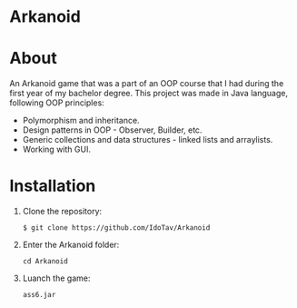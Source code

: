 # Arkanoid
# About
An Arkanoid game that was a part of an OOP course that I had during the first year of my bachelor degree. This project was made in Java language, following OOP principles:

* Polymorphism and inheritance.
* Design patterns in OOP - Observer, Builder, etc.
* Generic collections and data structures - linked lists and arraylists.
* Working with GUI.
# Installation
1. Clone the repository:
   ```
   $ git clone https://github.com/IdoTav/Arkanoid
   ```
2. Enter the Arkanoid folder:
   ```
   cd Arkanoid
   ```
3. Luanch the game:
   ```
   ass6.jar
   ```
